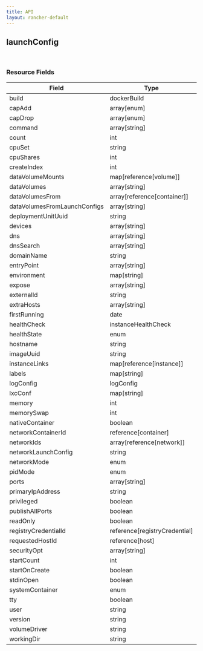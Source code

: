 ```yaml
---
title: API
layout: rancher-default
---
```


## launchConfig




​​
### Resource Fields

Field | Type | Required | Default | Description
---|---|---|---|---
build | dockerBuild | false | <no value> | 
capAdd | array[enum] | false | <no value> | 
capDrop | array[enum] | false | <no value> | 
command | array[string] | false | <no value> | 
count | int | false | <no value> | 
cpuSet | string | false | <no value> | 
cpuShares | int | false | <no value> | 
createIndex | int | false | <no value> | 
dataVolumeMounts | map[reference[volume]] | false | <no value> | 
dataVolumes | array[string] | false | <no value> | 
dataVolumesFrom | array[reference[container]] | false | <no value> | 
dataVolumesFromLaunchConfigs | array[string] | false | <no value> | 
deploymentUnitUuid | string | false | <no value> | 
devices | array[string] | false | <no value> | 
dns | array[string] | false | <no value> | 
dnsSearch | array[string] | false | <no value> | 
domainName | string | false | <no value> | 
entryPoint | array[string] | false | <no value> | 
environment | map[string] | false | <no value> | 
expose | array[string] | false | <no value> | 
externalId | string | false | <no value> | 
extraHosts | array[string] | false | <no value> | 
firstRunning | date | false | <no value> | 
healthCheck | instanceHealthCheck | false | <no value> | 
healthState | enum | false | <no value> | 
hostname | string | false | <no value> | 
imageUuid | string | false | <no value> | 
instanceLinks | map[reference[instance]] | false | <no value> | 
labels | map[string] | false | <no value> | 
logConfig | logConfig | false | <no value> | 
lxcConf | map[string] | false | <no value> | 
memory | int | false | <no value> | 
memorySwap | int | false | <no value> | 
nativeContainer | boolean | false | <no value> | 
networkContainerId | reference[container] | false | <no value> | 
networkIds | array[reference[network]] | false | <no value> | 
networkLaunchConfig | string | false | <no value> | 
networkMode | enum | false | managed | 
pidMode | enum | false | <no value> | 
ports | array[string] | false | <no value> | 
primaryIpAddress | string | false | <no value> | 
privileged | boolean | false | false | 
publishAllPorts | boolean | false | false | 
readOnly | boolean | false | false | 
registryCredentialId | reference[registryCredential] | false | <no value> | 
requestedHostId | reference[host] | false | <no value> | 
securityOpt | array[string] | false | <no value> | 
startCount | int | false | <no value> | 
startOnCreate | boolean | false | true | 
stdinOpen | boolean | false | false | 
systemContainer | enum | false | <no value> | 
tty | boolean | false | false | 
user | string | false | <no value> | 
version | string | false | 0 | 
volumeDriver | string | false | <no value> | 
workingDir | string | false | <no value> | 

